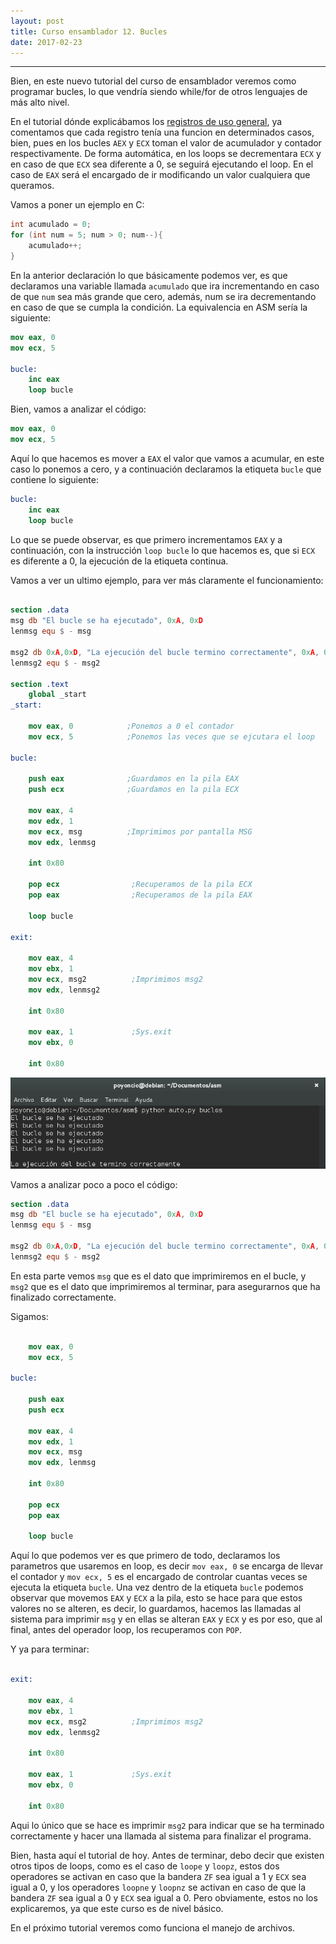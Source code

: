 ```yaml
---
layout: post
title: Curso ensamblador 12. Bucles 
date: 2017-02-23
---
```

--------------------
Bien, en este nuevo tutorial del curso de ensamblador veremos como programar bucles, lo que vendría siendo while/for de otros lenguajes de más alto nivel.

En el tutorial dónde explicábamos los [registros de uso general](http://poyoncio.com/2017/01/01/Curso-ensamblador-03-Registros-de-uso-general-y-mov/), ya comentamos que cada registro tenía una funcion en determinados casos, bien, pues en los bucles ```AEX``` y ```ECX``` toman el valor de acumulador y contador respectivamente. De forma automática, en los loops se decrementara ```ECX``` y en caso de que ```ECX``` sea diferente a 0, se seguirá ejecutando el loop. En el caso de ```EAX``` será el encargado de ir modificando un valor cualquiera que queramos.

Vamos a poner un ejemplo en C:

```c
int acumulado = 0;  
for (int num = 5; num > 0; num--){
    acumulado++;
}
```

En la anterior declaración lo que básicamente podemos ver, es que declaramos una variable llamada ```acumulado``` que ira incrementando en caso de que ```num``` sea más grande que cero, además, num se ira decrementando en caso de que se cumpla la condición. La equivalencia en ASM sería la siguiente:

```nasm
mov eax, 0
mov ecx, 5

bucle:
    inc eax
    loop bucle
```

Bien, vamos a analizar el código:

```nasm
mov eax, 0
mov ecx, 5
```

Aquí lo que hacemos es mover a ```EAX``` el valor que vamos a acumular, en este caso lo ponemos a cero, y a continuación declaramos la etiqueta ```bucle``` que contiene lo siguiente:

```nasm
bucle:
    inc eax
    loop bucle
```

Lo que se puede observar, es que primero incrementamos ```EAX``` y a continuación, con la instrucción ```loop bucle``` lo que hacemos es, que si ```ECX``` es diferente a 0, la ejecución de la etiqueta continua.

Vamos a ver un ultimo ejemplo, para ver más claramente el funcionamiento:

```nasm

section .data
msg db "El bucle se ha ejecutado", 0xA, 0xD
lenmsg equ $ - msg

msg2 db 0xA,0xD, "La ejecución del bucle termino correctamente", 0xA, 0xD
lenmsg2 equ $ - msg2

section .text
    global _start
_start:

    mov eax, 0            ;Ponemos a 0 el contador
    mov ecx, 5            ;Ponemos las veces que se ejcutara el loop

bucle:

    push eax              ;Guardamos en la pila EAX
    push ecx              ;Guardamos en la pila ECX

    mov eax, 4
    mov edx, 1
    mov ecx, msg          ;Imprimimos por pantalla MSG
    mov edx, lenmsg

    int 0x80

    pop ecx                ;Recuperamos de la pila ECX
    pop eax                ;Recuperamos de la pila EAX

    loop bucle

exit:

    mov eax, 4
    mov ebx, 1
    mov ecx, msg2          ;Imprimimos msg2
    mov edx, lenmsg2

    int 0x80

    mov eax, 1             ;Sys.exit
    mov ebx, 0

    int 0x80

```

<img src="/images/captura-bucle-5-sehaejecutado-15-42.png" />

Vamos a analizar poco a poco el código:

```nasm
section .data
msg db "El bucle se ha ejecutado", 0xA, 0xD
lenmsg equ $ - msg

msg2 db 0xA,0xD, "La ejecución del bucle termino correctamente", 0xA, 0xD
lenmsg2 equ $ - msg2
```

En esta parte vemos ```msg``` que es el dato que imprimiremos en el bucle, y ```msg2``` que es el dato que imprimiremos al terminar, para asegurarnos que ha finalizado correctamente.

Sigamos:

```nasm

    mov eax, 0
    mov ecx, 5

bucle:

    push eax
    push ecx

    mov eax, 4
    mov edx, 1
    mov ecx, msg
    mov edx, lenmsg

    int 0x80

    pop ecx
    pop eax

    loop bucle
```

Aquí lo que podemos ver es que primero de todo, declaramos los parametros que usaremos en loop, es decir ```mov eax, 0``` se encarga de llevar el contador y ```mov ecx, 5``` es el encargado de controlar cuantas veces se ejecuta la etiqueta ```bucle```. Una vez dentro de la etiqueta ```bucle``` podemos observar que movemos ```EAX``` y ```ECX``` a la pila, esto se hace para que estos valores no se alteren, es decir, lo guardamos, hacemos las llamadas al sistema para imprimir ```msg``` y en ellas se alteran ```EAX``` y ```ECX``` y es por eso, que al final, antes del operador loop, los recuperamos con ```POP```.

Y ya para terminar:

```nasm

exit:

    mov eax, 4
    mov ebx, 1
    mov ecx, msg2          ;Imprimimos msg2
    mov edx, lenmsg2

    int 0x80

    mov eax, 1             ;Sys.exit
    mov ebx, 0

    int 0x80
```

Aqui lo único que se hace es imprimir ```msg2``` para indicar que se ha terminado correctamente y hacer una llamada al sistema para finalizar el programa.

Bien, hasta aquí el tutorial de hoy. Antes de terminar, debo decir que existen otros tipos de loops, como es el caso de ```loope``` y ```loopz```, estos dos operadores se activan en caso que la bandera ```ZF``` sea igual a 1 y ```ECX``` sea igual a 0, y los operadores ```loopne``` y ```loopnz``` se activan en caso de que la bandera ```ZF``` sea igual a 0 y ```ECX``` sea igual a 0. Pero obviamente, estos no los explicaremos, ya que este curso es de nivel básico.

En el próximo tutorial veremos como funciona el manejo de archivos.
